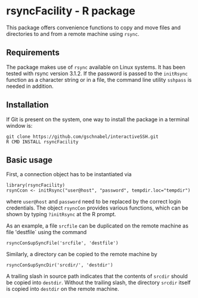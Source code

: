 # rsyncFacility - R package

This package offers convenience functions to copy and move
files and directories to and from a remote machine 
using `rsync`.

## Requirements
The package makes use of `rsync` available on Linux systems.
It has been tested with rsync version 3.1.2.
If the password is passed to the `initRsync` function 
as a character string or in a file, the command line
utility `sshpass` is needed in addition.

## Installation

If Git is present on the system, one way to install the package in a terminal window is:

```
git clone https://github.com/gschnabel/interactiveSSH.git
R CMD INSTALL rsyncFacility
```

## Basic usage

First, a connection object has to be instantiated via
```
library(rsyncFacility)
rsynCcon <- initRsync("user@host", "password", tempdir.loc="tempdir")
```
where `user@host` and `password` need to be replaced by the correct login credentials.
The object `rsyncCon` provides various functions, which can be shown by
typing `?initRsync` at the R prompt.

As an example, a file `srcfile` can be duplicated on the remote machine as file 'destfile`
using the command
```
rsyncCon$upSyncFile('srcfile', 'destfile')
```
Similarly, a directory can be copied to the remote machine by
```
rsyncCon$upSyncDir('srcdir/', 'destdir')
```
A trailing slash in source path indicates that the contents of `srcdir` should be copied
into `destdir`.
Without the trailing slash, the directory `srcdir` itself is copied into `destdir` on the
remote machine.

